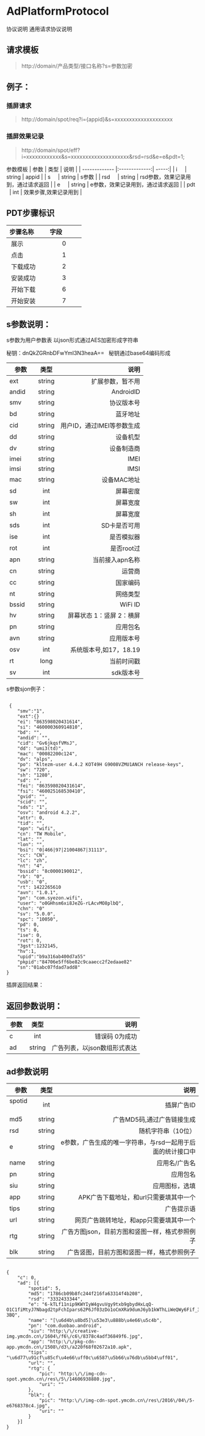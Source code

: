 # AdPlatformProtocol
协议说明
通用请求协议说明

## 请求模板
> http://domain/产品类型/接口名称?s=参数加密

## 例子：

### 插屏请求
>http://domain/spot/req?i={appid}&s=xxxxxxxxxxxxxxxxxxxx  

### 插屏效果记录
>http://domain/spot/eff?i=xxxxxxxxxxxx&s=xxxxxxxxxxxxxxxxxxxx&rsd=rsd&e=e&pdt=1;

参数模板
| 参数        | 类型           | 说明  |
| ------------- |:-------------:| -----:|
| i      | string | appid |
| s      | string | s参数 |
| rsd      | string | rsd参数，效果记录用到，通过请求返回 |
| e      | string | e参数，效果记录用到，通过请求返回 |
| pdt      | int | 效果步骤,效果记录用到 |


## PDT步骤标识

| 步骤名称        | 字段           |
| ------------- |:-------------:|
|   展示    | 0 |
|   点击    | 1 |
|   下载成功    | 2 |
|   安装成功    | 3 |
|   开始下载    | 6 |
|   开始安装    | 7 |


## s参数说明：

s参数为用户参数表
以json形式通过AES加密形成字符串

秘钥：dnQkZGRnbDFwYmI3N3heaA==  
秘钥通过base64编码形成


| 参数        | 类型           | 说明  |
| ------------- |:-------------:| -----:|
| ext      | string | 扩展参数，暂不用 |
| andid      | string | AndroidID |
| smv      | string | 协议版本号 |
| bd      | string | 蓝牙地址 |
| cid      | string | 用户ID，通过IMEI等参数生成 |
| dd      | string | 设备机型 |
| dv      | string | 设备制造商 |
| imei      | string | IMEI |
| imsi      | string | IMSI |
| mac      | string | 设备MAC地址 |
| sd      | int | 屏幕密度 |
| sw      | int | 屏幕宽度 |
| sh      | int | 屏幕宽度 |
| sds      | int | SD卡是否可用 |
| ise      | int | 是否模拟器 |
| rot      | int | 是否root过 |
| apn      | string | 当前接入apn名称 |
| cn      | string | 运营商 |
| cc      | string | 国家编码 |
| nt      | string | 网络类型 |
| bssid      | string | WiFi ID |
| hv      | string | 屏幕状态 1：竖屏 2：横屏 |
| pn      | string | 应用包名 |
| avn      | string | 应用版本号 |
| osv      | int | 系统版本号,如17，18.19 |
| rt      | long | 当前时间戳 |
| sv      | int | sdk版本号 |

s参数sjon例子：
<pre><code>
 {
    "smv":"1",
    "ext":{}
    "ei": "863598020431614",
    "si": "460000360914810",
    "bd": "",
    "andid": "",
    "cid": "Gv6jkqsfVMsJ",
    "dd": "umi3(td)",
    "mac": "00082200c124",
    "dv": "alps",
    "po": "kltezm-user 4.4.2 KOT49H G9008VZMU1ANCH release-keys",
    "sw": "720",
    "sh": "1280",
    "sd": "",
    "fei": "863598020431614",
    "fsi": "460025168530410",
    "gvid": "",
    "scid": "",
    "sds": "1",
    "osv": "android 4.2.2",
    "attr": 0,
    "tid": "",
    "apn": "wifi",
    "cn": "TW Mobile",
    "lat": "",
    "lon": "",
    "bsi": "0|466|97|21004867|31113",
    "cc": "CN",
    "lc": "zh",
    "nt": "4",
    "bssid": "8c0000190012",
    "rb": "0",
    "usb": "0",
    "rt": 1422265610
    "avn": "1.0.1",
    "pn": "com.syezon.wifi",
    "user": "o0GHhsm6xi8JeZG-rLAcvMO8plbQ",
    "chn": "0"
    "sv": "5.0.0",
    "spc": "10050",
    "pd": 0,
    "ts": 0,
    "ise": 0,
    "rot": 0,
    "3gst":1232145,
    "hv":1,
    "upid":"b9a316ab400d7a55"
    "pkpid":"84706e5ff6be82c9caaecc2f2edaae82"
    "sn":"01abc07fdad7add8"
}
</code></pre>


插屏返回结果：

## 返回参数说明：

| 参数        | 类型           | 说明  |
| ------------- |:-------------:| -----:|
| c      | int | 错误码 0为成功 |
| ad      | string | 广告列表，以json数组形式表达 |

## ad参数说明

| 参数        | 类型           | 说明  |
| ------------- |:-------------:| -----:|
| spotid      | int | 插屏广告ID |
| md5      | string | 广告MD5码,通过广告链接生成 |
| rsd      | string | 	随机字符串（10位） |
| e      | string | e参数，广告生成的唯一字符串，与rsd一起用于后面的统计接口中 |
| name      | string | 应用名/广告名 |
| pn      | string | 应用包名 |
| siu      | string | 应用图标，选填 |
| app      | string | APK广告下载地址，和url只需要填其中一个 |
| tips      | string | 广告提示语 |
| url      | string | 网页广告跳转地址，和app只需要填其中一个 |
| rtg      | string | 广告方图json，目前方图和竖图一样，格式参照例子 |
| blk      | string | 广告竖图，目前方图和竖图一样，格式参照例子 |


<pre><code>
{
	"c": 0,
	"ad": [{
		"spotid": 5,
		"md5": "1786cb09b8fc244f216fa63314f4b208",
		"rsd": "3332433344",
		"e": "6-kTLf11nip9KWYIyW4gvuVgy9txb9gbydHxLqQ-O1C1fiMtyJ7Nbagd2tpFchIpars62P6Jf03zDo1oCmXRa9dumJ6yb1kWThLiWeQWy6Fif_3Lzw9sCEeQ_aaRuNjVyKICaxwFOJHiGp_tiyXUeWSA95tTLaA9y5HBe_MYy1S2v__p2F4Oq_hci1cRfte9PdniWCPIyiWmv61JiCXNfV3tDVbxGWvdD5nhLBA-3BQ",
		"name": "[\u6d4b\u8bd5]\u53e3\u888b\u4e66\u5c4b",
		"pn": "com.duobao.android",
		"siu": "http:\/\/creative-img.ymcdn.cn\/1604\/f6\/c6\/8378c4adf36849f6.jpg",
		"app": "http:\/\/pkg-cdn-app.ymcdn.cn\/1508\/d3\/a220f68f02672a10.apk",
		"tips": "\u6d77\u91cf\u85cf\u4e66\uff0c\u6587\u5b66\u76db\u5bb4\uff01",
		"url": "",
		"rtg": {
			"pic": "http:\/\/img-cdn-spot.ymcdn.cn\/res\/5\/14606938880.jpg",
			"uri": ""
		},
		"blk": {
			"pic": "http:\/\/img-cdn-spot.ymcdn.cn\/res\/2016\/04\/5-e6768378c4.jpg",
			"uri": ""
		}
	}]
}
</code></pre>
